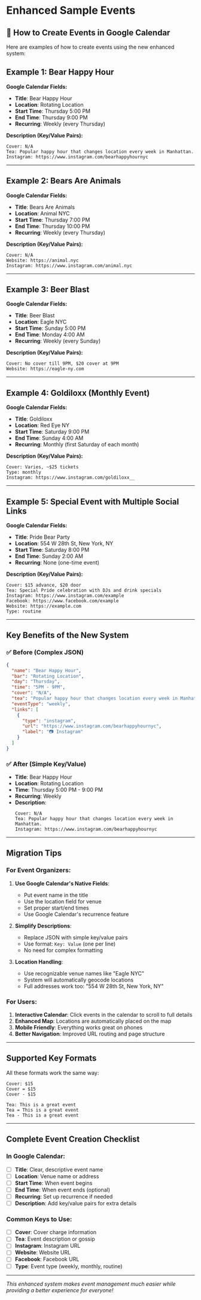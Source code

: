 # Enhanced Sample Events

## 🎯 How to Create Events in Google Calendar

Here are examples of how to create events using the new enhanced system:

## Example 1: Bear Happy Hour

**Google Calendar Fields:**
- **Title**: Bear Happy Hour
- **Location**: Rotating Location
- **Start Time**: Thursday 5:00 PM
- **End Time**: Thursday 9:00 PM
- **Recurring**: Weekly (every Thursday)

**Description (Key/Value Pairs):**
```
Cover: N/A
Tea: Popular happy hour that changes location every week in Manhattan.
Instagram: https://www.instagram.com/bearhappyhournyc
```

---

## Example 2: Bears Are Animals

**Google Calendar Fields:**
- **Title**: Bears Are Animals
- **Location**: Animal NYC
- **Start Time**: Thursday 7:00 PM
- **End Time**: Thursday 10:00 PM
- **Recurring**: Weekly (every Thursday)

**Description (Key/Value Pairs):**
```
Cover: N/A
Website: https://animal.nyc
Instagram: https://www.instagram.com/animal.nyc
```

---

## Example 3: Beer Blast

**Google Calendar Fields:**
- **Title**: Beer Blast
- **Location**: Eagle NYC
- **Start Time**: Sunday 5:00 PM
- **End Time**: Monday 4:00 AM
- **Recurring**: Weekly (every Sunday)

**Description (Key/Value Pairs):**
```
Cover: No cover till 9PM, $20 cover at 9PM
Website: https://eagle-ny.com
```

---

## Example 4: Goldiloxx (Monthly Event)

**Google Calendar Fields:**
- **Title**: Goldiloxx
- **Location**: Red Eye NY
- **Start Time**: Saturday 9:00 PM
- **End Time**: Sunday 4:00 AM
- **Recurring**: Monthly (first Saturday of each month)

**Description (Key/Value Pairs):**
```
Cover: Varies, ~$25 tickets
Type: monthly
Instagram: https://www.instagram.com/goldiloxx__
```

---

## Example 5: Special Event with Multiple Social Links

**Google Calendar Fields:**
- **Title**: Pride Bear Party
- **Location**: 554 W 28th St, New York, NY
- **Start Time**: Saturday 8:00 PM
- **End Time**: Sunday 2:00 AM
- **Recurring**: None (one-time event)

**Description (Key/Value Pairs):**
```
Cover: $15 advance, $20 door
Tea: Special Pride celebration with DJs and drink specials
Instagram: https://www.instagram.com/example
Facebook: https://www.facebook.com/example
Website: https://example.com
Type: routine
```

---

## Key Benefits of the New System

### ✅ Before (Complex JSON)
```json
{
  "name": "Bear Happy Hour",
  "bar": "Rotating Location",
  "day": "Thursday",
  "time": "5PM - 9PM",
  "cover": "N/A",
  "tea": "Popular happy hour that changes location every week in Manhattan.",
  "eventType": "weekly",
  "links": [
    {
      "type": "instagram",
      "url": "https://www.instagram.com/bearhappyhournyc",
      "label": "📷 Instagram"
    }
  ]
}
```

### ✅ After (Simple Key/Value)
- **Title**: Bear Happy Hour
- **Location**: Rotating Location
- **Time**: Thursday 5:00 PM - 9:00 PM
- **Recurring**: Weekly
- **Description**: 
  ```
  Cover: N/A
  Tea: Popular happy hour that changes location every week in Manhattan.
  Instagram: https://www.instagram.com/bearhappyhournyc
  ```

---

## Migration Tips

### For Event Organizers:

1. **Use Google Calendar's Native Fields**: 
   - Put event name in the title
   - Use the location field for venue
   - Set proper start/end times
   - Use Google Calendar's recurrence feature

2. **Simplify Descriptions**:
   - Replace JSON with simple key/value pairs
   - Use format: `Key: Value` (one per line)
   - No need for complex formatting

3. **Location Handling**:
   - Use recognizable venue names like "Eagle NYC"
   - System will automatically geocode locations
   - Full addresses work too: "554 W 28th St, New York, NY"

### For Users:

1. **Interactive Calendar**: Click events in the calendar to scroll to full details
2. **Enhanced Map**: Locations are automatically placed on the map
3. **Mobile Friendly**: Everything works great on phones
4. **Better Navigation**: Improved URL routing and page structure

---

## Supported Key Formats

All these formats work the same way:

```
Cover: $15
Cover = $15
Cover - $15
```

```
Tea: This is a great event
Tea = This is a great event
Tea - This is a great event
```

---

## Complete Event Creation Checklist

### In Google Calendar:
- [ ] **Title**: Clear, descriptive event name
- [ ] **Location**: Venue name or address
- [ ] **Start Time**: When event begins
- [ ] **End Time**: When event ends (optional)
- [ ] **Recurring**: Set up recurrence if needed
- [ ] **Description**: Add key/value pairs for extra details

### Common Keys to Use:
- [ ] **Cover**: Cover charge information
- [ ] **Tea**: Event description or gossip
- [ ] **Instagram**: Instagram URL
- [ ] **Website**: Website URL
- [ ] **Facebook**: Facebook URL
- [ ] **Type**: Event type (weekly, monthly, routine)

---

*This enhanced system makes event management much easier while providing a better experience for everyone!*